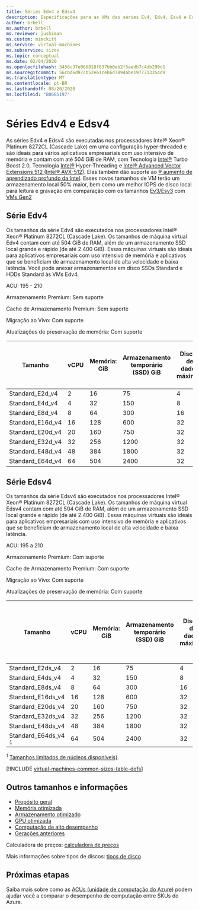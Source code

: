 ```yaml
---
title: Séries Edv4 e Edsv4
description: Especificações para as VMs das séries Ev4, Edv4, Esv4 e Edsv4.
author: brbell
ms.author: brbell
ms.reviewer: jushiman
ms.custom: mimckitt
ms.service: virtual-machines
ms.subservice: sizes
ms.topic: conceptual
ms.date: 02/04/2020
ms.openlocfilehash: 3456c37e066818f837bb0eb2f5aedb7c4db299d1
ms.sourcegitcommit: 56cbd6d97cb52e61ceb6d3894abe1977713354d9
ms.translationtype: MT
ms.contentlocale: pt-BR
ms.lasthandoff: 08/20/2020
ms.locfileid: "88685197"
---
```

# <a name="edv4-and-edsv4-series"></a>Séries Edv4 e Edsv4

As séries Edv4 e Edsv4 são executadas nos processadores Intel&reg; Xeon&reg; Platinum 8272CL (Cascade Lake) em uma configuração hyper-threaded e são ideais para vários aplicativos empresariais com uso intensivo de memória e contam com até 504 GiB de RAM, com Tecnologia [Intel&reg;](https://www.intel.com/content/www/us/en/architecture-and-technology/turbo-boost/turbo-boost-technology.html) Turbo Boost 2.0, Tecnologia [Intel&reg;](https://www.intel.com/content/www/us/en/architecture-and-technology/hyper-threading/hyper-threading-technology.html) Hyper-Threading e [Intel&reg; Advanced Vector Extensions 512 (Intel&reg; AVX-512)](https://www.intel.com/content/www/us/en/architecture-and-technology/avx-512-overview.html). Eles também dão suporte ao [ &reg; aumento de aprendizado profundo da Intel](https://software.intel.com/content/www/us/en/develop/topics/ai/deep-learning-boost.html). Esses novos tamanhos de VM terão um armazenamento local 50% maior, bem como um melhor IOPS de disco local para leitura e gravação em comparação com os tamanhos [Ev3/Esv3](./ev3-esv3-series.md) com [VMs Gen2](./linux/generation-2.md)

## <a name="edv4-series"></a>Série Edv4

Os tamanhos da série Edv4 são executados nos processadores Intel&reg; Xeon&reg; Platinum 8272CL (Cascade Lake). Os tamanhos de máquina virtual Edv4 contam com até 504 GiB de RAM, além de um armazenamento SSD local grande e rápido (de até 2.400 GiB). Essas máquinas virtuais são ideais para aplicativos empresariais com uso intensivo de memória e aplicativos que se beneficiam de armazenamento local de alta velocidade e baixa latência. Você pode anexar armazenamentos em disco SSDs Standard e HDDs Standard às VMs Edv4. 

ACU: 195 - 210

Armazenamento Premium:  Sem suporte

Cache de Armazenamento Premium:  Sem suporte

Migração ao Vivo: Com suporte

Atualizações de preservação de memória: Com suporte

| Tamanho | vCPU | Memória: GiB | Armazenamento temporário (SSD) GiB | Discos de dados máximos | Taxa de transferência máxima de armazenamento temporário: IOPS/MBps | Máximo de NICs|Largura de banda de rede esperada (Mbps) |
|---|---|---|---|---|---|---|---|
| Standard_E2d_v4  | 2 | 16 | 75 | 4 | 19000/120 | 2|1000 |
| Standard_E4d_v4  | 4 | 32 | 150 | 8 | 38500/242 | 2|2000 |
| Standard_E8d_v4 | 8 | 64 | 300 | 16 | 77000/485 | 4|4000 |
| Standard_E16d_v4 | 16 | 128 | 600 | 32 | 154000/968 | 8|8000 |
| Standard_E20d_v4 | 20 | 160 | 750 | 32 | 193000/1211  | 8|10000 |
| Standard_E32d_v4 | 32 | 256 | 1200 | 32 | 308000/1936 | 8|16000 |
| Standard_E48d_v4 | 48 | 384 | 1800 | 32 | 462000/2904 | 8|24.000 |
| Standard_E64d_v4 | 64 | 504 | 2400 | 32 | 615000/3872 | 8|30000 |


## <a name="edsv4-series"></a>Série Edsv4

Os tamanhos da série Edsv4 são executados nos processadores Intel&reg; Xeon&reg; Platinum 8272CL (Cascade Lake). Os tamanhos de máquina virtual Edsv4 contam com até 504 GiB de RAM, além de um armazenamento SSD local grande e rápido (de até 2.400 GiB). Essas máquinas virtuais são ideais para aplicativos empresariais com uso intensivo de memória e aplicativos que se beneficiam de armazenamento local de alta velocidade e baixa latência.

ACU: 195 a 210

Armazenamento Premium:  Com suporte

Cache de Armazenamento Premium:  Com suporte

Migração ao Vivo: Com suporte

Atualizações de preservação de memória: Com suporte

| Tamanho | vCPU | Memória: GiB | Armazenamento temporário (SSD) GiB | Discos de dados máximos | Taxa de transferência máxima de armazenamento em cache e temporária: IOPS/MBps (tamanho do cache em GiB) | Taxa de transferência de disco sem cache: IOPS/MBps | Máximo de NICs|Largura de banda de rede esperada (Mbps) |
|---|---|---|---|---|---|---|---|---|
| Standard_E2ds_v4  | 2 | 16 | 75 | 4 | 19000/120(50) | 3200/48 | 2|1000 |
| Standard_E4ds_v4  | 4 | 32 | 150 | 8 | 38500/242(100) | 6400/96 | 2|2000 |
| Standard_E8ds_v4 | 8 | 64 | 300 | 16 | 77000/485(200) | 12800/192 | 4|4000 |
| Standard_E16ds_v4 | 16 | 128 | 600 | 32 | 154000/968(400) | 25600/384 | 8|8000 |
| Standard_E20ds_v4 | 20 | 160 | 750 | 32 | 193000/1211(500)  | 32000/480  | 8|10000 |
| Standard_E32ds_v4 | 32 | 256 | 1200 | 32 | 308000/1936(800) | 51200/768  | 8|16000 |
| Standard_E48ds_v4 | 48 | 384 | 1800 | 32 | 462000/2904(1200) | 76800/1152 | 8|24.000 |
| Standard_E64ds_v4 <sup>1</sup> | 64 | 504 | 2400 | 32 | 615000/3872(1600) | 80000/1200 | 8|30000 |

<sup>1</sup> [Tamanhos limitados de núcleos disponíveis)](./constrained-vcpu.md).


[!INCLUDE [virtual-machines-common-sizes-table-defs](../../includes/virtual-machines-common-sizes-table-defs.md)]

## <a name="other-sizes-and-information"></a>Outros tamanhos e informações

- [Propósito geral](sizes-general.md)
- [Memória otimizada](sizes-memory.md)
- [Armazenamento otimizado](sizes-storage.md)
- [GPU otimizada](sizes-gpu.md)
- [Computação de alto desempenho](sizes-hpc.md)
- [Gerações anteriores](sizes-previous-gen.md)

Calculadora de preços: [calculadora de preços](https://azure.microsoft.com/pricing/calculator/)

Mais informações sobre tipos de discos: [tipos de disco](./disks-types.md#ultra-disk)


## <a name="next-steps"></a>Próximas etapas

Saiba mais sobre como as [ACUs (unidade de computação do Azure)](acu.md) podem ajudar você a comparar o desempenho de computação entre SKUs do Azure.